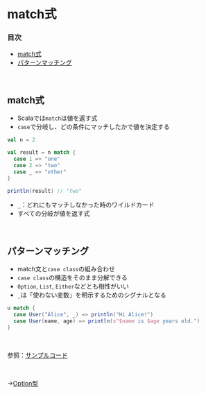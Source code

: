 # match式

### 目次

- [match式](#match式-1)
- [パターンマッチング](#パターンマッチング)

<br>

## match式

- Scalaでは`match`は値を返す式
- `case`で分岐し、どの条件にマッチしたかで値を決定する

```scala
val n = 2

val result = n match {
  case 1 => "one"
  case 2 => "two"
  case _ => "other"
}

println(result) // "two"
```

- `_`：どれにもマッチしなかった時のワイルドカード
- すべての分岐が値を返す式

<br>

## パターンマッチング

- match文と`case class`の組み合わせ
- `case class`の構造をそのまま分解できる
- `Option`, `List`, `Either`などとも相性がいい
- `_`は「使わない変数」を明示するためのシグナルとなる

```scala
u match {
  case User("Alice", _) => println("Hi Alice!")
  case User(name, age) => println(s"$name is $age years old.")
}
```

<br>

参照：[サンプルコード](00_sample_codes.md#7-match式)

<br>

→[Option型](08_option_type.md)